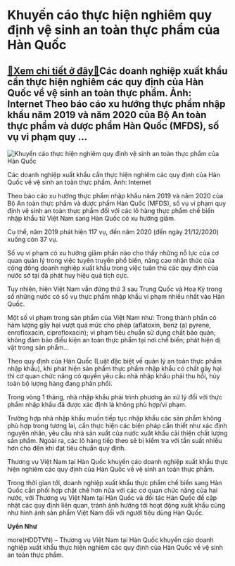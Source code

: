 Khuyến cáo thực hiện nghiêm quy định vệ sinh an toàn thực phẩm của Hàn Quốc
===========================================================================

[:gift:Xem chi tiết ở đây:gift:](https://hddtvn.com/khuyen-cao-thuc-hien-nghiem-quy-dinh-ve-sinh-an-toan-thuc-pham-cua-han-quoc/)Các doanh nghiệp xuất khẩu cần thực hiện nghiêm các quy định của Hàn Quốc về vệ sinh an toàn thực phẩm. Ảnh: Internet Theo báo cáo xu hướng thực phẩm nhập khẩu năm 2019 và năm 2020 của Bộ An toàn thực phẩm và dược phẩm Hàn Quốc (MFDS), số vụ vi phạm quy …
---------------------------------------------------------------------------------------------------------------------------------------------------------------------------------------------------------------------------------------------------------------





![Khuyến cáo thực hiện nghiêm quy định vệ sinh an toàn thực phẩm của Hàn Quốc](https://hddtvn.com/wp-content/uploads/2021/01/4220_nong_sYn.jpg "Khuyến cáo thực hiện nghiêm quy định vệ sinh an toàn thực phẩm của Hàn Quốc")


Các doanh nghiệp xuất khẩu cần thực hiện nghiêm các quy định của Hàn Quốc về vệ sinh an toàn thực phẩm. Ảnh: Internet



Theo báo cáo xu hướng thực phẩm nhập khẩu năm 2019 và năm 2020 của Bộ An toàn thực phẩm và dược phẩm Hàn Quốc (MFDS), số vụ vi phạm quy định vệ sinh an toàn thực phẩm đối với các lô hàng thực phẩm chế biến nhập khẩu từ Việt Nam sang Hàn Quốc có xu hướng giảm.


Cụ thể, năm 2019 phát hiện 117 vụ, đến năm 2020 (đến ngày 21/12/2020) xuống còn 37 vụ.


Số vụ vi phạm có xu hướng giảm phần nào cho thấy những nỗ lực của cơ quan quản lý trong việc tuyên truyền phổ biến, nâng cao nhận thức của cộng đồng doanh nghiệp xuất khẩu trong việc tuân thủ các quy định của nước sở tại đã phát huy hiệu quả tích cực.


Tuy nhiên, hiện Việt Nam vẫn đứng thứ 3 sau Trung Quốc và Hoa Kỳ trong số những nước có số vụ thực phẩm nhập khẩu vi phạm nhiều nhất vào Hàn Quốc.


Một số vi phạm trong sản phẩm của Việt Nam như: Trong thành phần có hàm lượng gây hại vượt quá mức cho phép (aflatoxin, benz (a) pyrene, enrofloxacin, ciprofloxacin); vi phạm tiêu chuẩn sử dụng chất bảo quản; không đảm bảo điều kiện an toàn thực phẩm tại nơi chế biến; phát hiện dị vật trong sản phẩm…


Theo quy định của Hàn Quốc (Luật đặc biệt về quản lý an toàn thực phẩm nhập khẩu), khi phát hiện sản phẩm thực phẩm nhập khẩu có chất gây hại thì cơ quan chức năng có quyền yêu cầu nhà nhập khẩu phải thu hồi, hủy toàn bộ lượng hàng đang phân phối.


Trong vòng 1 tháng, nhà nhập khẩu phải trình phương án xử lý đối với thực phẩm nhập khẩu đã được xác định là không phù hợp/vi phạm.


Trường hợp nhà nhập khẩu muốn tiếp tục nhập khẩu các sản phẩm không phù hợp trong tương lai, cần thực hiện các biện pháp cần thiết như xác định nguyên nhân, yêu cầu nhà sản xuất của nước xuất khẩu cải thiện chất lượng sản phẩm. Ngoài ra, các lô hàng tiếp theo sẽ bị kiểm tra với tần suất nhiều hơn cho đến khi đạt tiêu chuẩn quy định.


Thương vụ Việt Nam tại Hàn Quốc khuyến cáo doanh nghiệp xuất khẩu thực hiện nghiêm các quy định của Hàn Quốc về vệ sinh an toàn thực phẩm.


Trong thời gian tới, doanh nghiệp xuất khẩu thực phẩm chế biến sang Hàn Quốc cần phối hợp chặt chẽ hơn nữa với các cơ quan chức năng của hai nước, với Thương vụ Việt Nam tại Hàn Quốc và đối tác Hàn Quốc để cập nhật các quy định liên quan, tránh ảnh hưởng tới hoạt động xuất khẩu cũng như hình ảnh sản phẩm Việt Nam đối với người tiêu dùng Hàn Quốc.




**Uyển Như**



more(HDDTVN) – Thương vụ Việt Nam tại Hàn Quốc khuyến cáo doanh nghiệp xuất khẩu thực hiện nghiêm các quy định của Hàn Quốc về vệ sinh an toàn thực phẩm.

